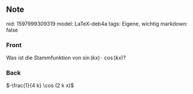 ## Note
nid: 1597999309319
model: LaTeX-deb4a
tags: Eigene, wichtig
markdown: false

### Front
Was ist die Stammfunktion von $\sin (k x) \cdot \cos (k x)$?

### Back
$-\frac{1}{4 k} \cos (2 k x)$
